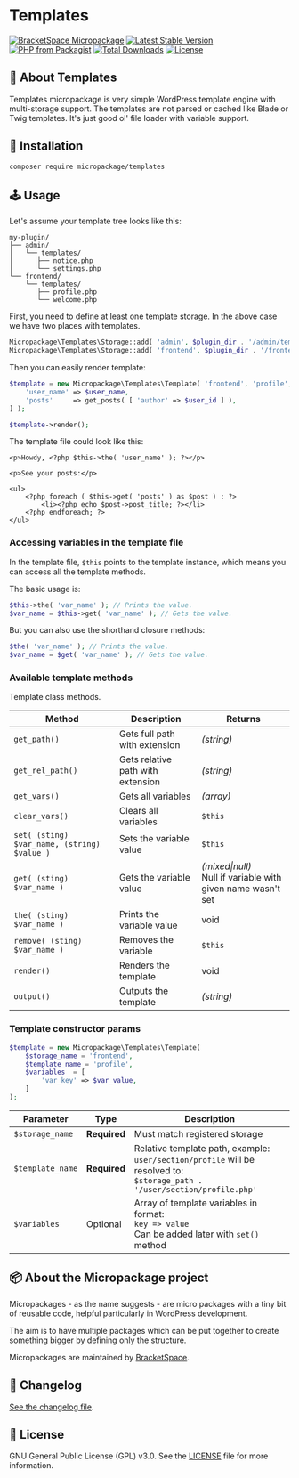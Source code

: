 # Templates

[![BracketSpace Micropackage](https://img.shields.io/badge/BracketSpace-Micropackage-brightgreen)](https://bracketspace.com)
[![Latest Stable Version](https://poser.pugx.org/micropackage/templates/v/stable)](https://packagist.org/packages/micropackage/templates)
[![PHP from Packagist](https://img.shields.io/packagist/php-v/micropackage/templates.svg)](https://packagist.org/packages/micropackage/templates)
[![Total Downloads](https://poser.pugx.org/micropackage/templates/downloads)](https://packagist.org/packages/micropackage/templates)
[![License](https://poser.pugx.org/micropackage/templates/license)](https://packagist.org/packages/micropackage/templates)

## 🧬 About Templates

Templates micropackage is very simple WordPress template engine with multi-storage support. The templates are not parsed or cached like Blade or Twig templates. It's just good ol' file loader with variable support.

## 💾 Installation

``` bash
composer require micropackage/templates
```

## 🕹 Usage

Let's assume your template tree looks like this:

```
my-plugin/
├── admin/
│   └── templates/
│      ├── notice.php
│      └── settings.php
└── frontend/
    └── templates/
       ├── profile.php
       └── welcome.php
```

First, you need to define at least one template storage. In the above case we have two places with templates.

```php
Micropackage\Templates\Storage::add( 'admin', $plugin_dir . '/admin/templates' );
Micropackage\Templates\Storage::add( 'frontend', $plugin_dir . '/frontend/templates' );
```

Then you can easily render template:

```php
$template = new Micropackage\Templates\Template( 'frontend', 'profile', [
	'user_name' => $user_name,
	'posts'     => get_posts( [ 'author' => $user_id ] ),
] );

$template->render();
```

The template file could look like this:

```php+HTML
<p>Howdy, <?php $this->the( 'user_name' ); ?></p>

<p>See your posts:</p>

<ul>
	<?php foreach ( $this->get( 'posts' ) as $post ) : ?>
		<li><?php echo $post->post_title; ?></li>
	<?php endforeach; ?>
</ul>
```

### Accessing variables in the template file

In the template file, `$this` points to the template instance, which means you can access all the template methods.

The basic usage is:

```php
$this->the( 'var_name' ); // Prints the value.
$var_name = $this->get( 'var_name' ); // Gets the value.
```

But you can also use the shorthand closure methods:

```php
$the( 'var_name' ); // Prints the value.
$var_name = $get( 'var_name' ); // Gets the value.
```

### Available template methods

Template class methods.

| Method                                          | Description                       | Returns                                                      |
| ----------------------------------------------- | --------------------------------- | ------------------------------------------------------------ |
| ```get_path()```                                | Gets full path with extension     | *(string)*                                                   |
| ```get_rel_path()```                            | Gets relative path with extension | *(string)*                                                   |
| ```get_vars()```                                | Gets all variables                | *(array)*                                                    |
| ```clear_vars()```                              | Clears all variables              | `$this`                                                      |
| ```set( (sting) $var_name, (string) $value )``` | Sets the variable value           | `$this`                                                      |
| ```get( (sting) $var_name )```                  | Gets the variable value           | *(mixed\|null)*<br />Null if variable with given name wasn't set |
| ```the( (sting) $var_name )```                  | Prints the variable value         | void                                                         |
| ```remove( (sting) $var_name )```               | Removes the variable              | `$this`                                                      |
| ```render()```                                  | Renders the template              | void                                                         |
| ```output()```                                  | Outputs the template              | *(string)*                                                   |

### Template constructor params

```php
$template = new Micropackage\Templates\Template(
	$storage_name = 'frontend',
	$template_name = 'profile',
	$variables  = [
		'var_key' => $var_value,
	]
);
```

| Parameter            | Type         | Description                                                  |
| -------------------- | ------------ | ------------------------------------------------------------ |
| ```$storage_name```  | **Required** | Must match registered storage                                |
| ```$template_name``` | **Required** | Relative template path, example:<br />`user/section/profile` will be resolved to:<br />`$storage_path . '/user/section/profile.php'` |
| ```$variables```     | Optional     | Array of template variables in format:<br />`key => value`<br />Can be added later with `set()` method |


## 📦 About the Micropackage project

Micropackages - as the name suggests - are micro packages with a tiny bit of reusable code, helpful particularly in WordPress development.

The aim is to have multiple packages which can be put together to create something bigger by defining only the structure.

Micropackages are maintained by [BracketSpace](https://bracketspace.com).

## 📖 Changelog

[See the changelog file](./CHANGELOG.md).

## 📃 License

GNU General Public License (GPL) v3.0. See the [LICENSE](./LICENSE) file for more information.
